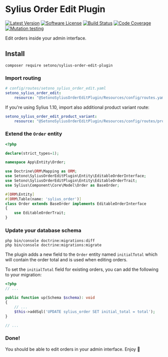 # Sylius Order Edit Plugin

[![Latest Version][ico-version]][link-packagist]
[![Software License][ico-license]](LICENSE)
[![Build Status][ico-github-actions]][link-github-actions]
[![Code Coverage][ico-code-coverage]][link-code-coverage]
[![Mutation testing][ico-infection]][link-infection]

Edit orders inside your admin interface.

## Install

```shell
composer require setono/sylius-order-edit-plugin
```

### Import routing

```yaml
# config/routes/setono_sylius_order_edit.yaml
setono_sylius_order_edit:
    resource: "@SetonoSyliusOrderEditPlugin/Resources/config/routes.yaml"
```

If you're using Sylius 1.10, import also additional product variant route:

```yaml
setono_sylius_order_edit_product_variant:
    resource: "@SetonoSyliusOrderEditPlugin/Resources/config/routes/product_variant.yaml"
```

### Extend the `Order` entity

```php
<?php

declare(strict_types=1);

namespace App\Entity\Order;

use Doctrine\ORM\Mapping as ORM;
use Setono\SyliusOrderEditPlugin\Entity\EditableOrderInterface;
use Setono\SyliusOrderEditPlugin\Entity\EditableOrderTrait;
use Sylius\Component\Core\Model\Order as BaseOrder;

#[ORM\Entity]
#[ORM\Table(name: 'sylius_order')]
class Order extends BaseOrder implements EditableOrderInterface
{
    use EditableOrderTrait;
}
```

### Update your database schema

```shell
php bin/console doctrine:migrations:diff
php bin/console doctrine:migrations:migrate
```

The plugin adds a new field to the `Order` entity named `initialTotal` which will contain the order total and is used when editing orders.

To set the `initialTotal` field for existing orders, you can add the following to your migration:

```php
<?php
// ...

public function up(Schema $schema): void
{
    // ...
    $this->addSql('UPDATE sylius_order SET initial_total = total');
}

// ...
```

### Done!

You should be able to edit orders in your admin interface. Enjoy :tada:

[ico-version]: https://poser.pugx.org/setono/sylius-order-edit-plugin/v/stable
[ico-license]: https://poser.pugx.org/setono/sylius-order-edit-plugin/license
[ico-github-actions]: https://github.com/Setono/sylius-order-edit-plugin/workflows/build/badge.svg
[ico-code-coverage]: https://codecov.io/gh/Setono/sylius-order-edit-plugin/graph/badge.svg
[ico-infection]: https://img.shields.io/endpoint?style=flat&url=https%3A%2F%2Fbadge-api.stryker-mutator.io%2Fgithub.com%2FSetono%2Fsylius-order-edit-plugin%2Fmaster

[link-packagist]: https://packagist.org/packages/setono/sylius-order-edit-plugin
[link-github-actions]: https://github.com/Setono/sylius-order-edit-plugin/actions
[link-code-coverage]: https://codecov.io/gh/Setono/sylius-order-edit-plugin
[link-infection]: https://dashboard.stryker-mutator.io/reports/github.com/Setono/sylius-order-edit-plugin/master
